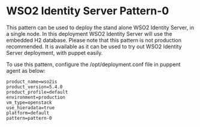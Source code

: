 # WSO2 Identity Server Pattern-0


This pattern can be used to deploy the stand alone WSO2 Identity Server, in a single node. In this deployment WSO2 
Identity Server will use the embedded H2 database.
Please note that this pattern is not production recommended. It is available as it can be used to try out WSO2 
Identity Server deployment, with puppet easily.

To use this pattern, configure the /opt/deployment.conf file in puppent agent as below:
```
product_name=wso2is
product_version=5.4.0
product_profile=default
environment=production
vm_type=openstack
use_hieradata=true
platform=default
pattern=pattern-0
```